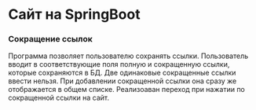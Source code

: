 # Сайт на SpringBoot 
### Сокращение ссылок
Программа позволяет пользователю сохранять ссылки. 
Пользователь вводит в соответствующие поля полную и сокращенную ссылки, которые сохраняются в БД. 
Две одинаковые сокращенные ссылки ввести нельзя. 
При добавлении сокращенной ссылки она сразу же отображается в общем списке.
Реализоаван переход при нажатии по сокращенной ссылки на сайт.
